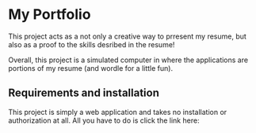 # My Portfolio

This project acts as a not only a creative way to prresent my resume, but also as a proof to the skills desribed in the resume! 

Overall, this project is a simulated computer in where the applications are portions of my resume (and wordle for a little fun).

## Requirements and installation

This project is simply a web application and takes no installation or authorization at all. All you have to do is click the link here: 
